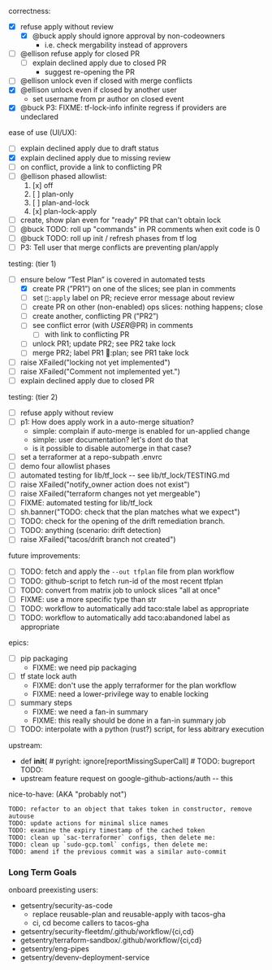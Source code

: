 correctness:

- [x] refuse apply without review
  - [x] @buck apply should ignore approval by non-codeowners
    - i.e. check mergability instead of approvers
- [ ] @ellison refuse apply for closed PR
  - [ ] explain declined apply due to closed PR
    - suggest re-opening the PR
- [ ] @ellison unlock even if closed with merge conflicts
- [x] @ellison unlock even if closed by another user
  - set username from pr author on closed event
- [x] @buck P3: FIXME: tf-lock-info infinite regress if providers are undeclared

ease of use (UI/UX):

- [ ] explain declined apply due to draft status
- [x] explain declined apply due to missing review
- [ ] on conflict, provide a link to conflicting PR
- [ ] @ellison phased allowlist:
  1.  [x] off
  2.  [ ] plan-only
  3.  [ ] plan-and-lock
  4.  [x] plan-lock-apply
- [ ] create, show plan even for "ready" PR that can't obtain lock
- [ ] @buck TODO: roll up "commands" in PR comments when exit code is 0
- [ ] @buck TODO: roll up init / refresh phases from tf log
- [ ] P3: Tell user that merge conflicts are preventing plan/apply

testing: (tier 1)

- [ ] ensure below “Test Plan” is covered in automated tests
  - [x] create PR (”PR1”) on one of the slices; see plan in comments
  - [ ] set `🌮:apply` label on PR; recieve error message about review
  - [ ] create PR on other (non-enabled) ops slices: nothing happens; close
  - [ ] create another, conflicting PR (”PR2”)
  - [ ] see conflict error (with $USER@$PR) in comments
    - [ ] with link to conflicting PR
  - [ ] unlock PR1; update PR2; see PR2 take lock
  - [ ] merge PR2; label PR1 :taco::plan; see PR1 take lock
- [ ] raise XFailed("locking not yet implemented")
- [ ] raise XFailed("Comment not implemented yet.")
- [ ] explain declined apply due to closed PR

testing: (tier 2)

- [ ] refuse apply without review
- [ ] p1: How does apply work in a auto-merge situation?
  - simple: complain if auto-merge is enabled for un-applied change
  - simple: user documentation? let's dont do that
  - is it possible to disable automerge in that case?
- [ ] set a terraformer at a repo-subpath .envrc
- [ ] demo four allowlist phases
- [ ] automated testing for lib/tf_lock -- see lib/tf_lock/TESTING.md
- [ ] raise XFailed("notify_owner action does not exist")
- [ ] raise XFailed("terraform changes not yet mergeable")
- [ ] FIXME: automated testing for lib/tf_lock
- [ ] sh.banner("TODO: check that the plan matches what we expect")
- [ ] TODO: check for the opening of the drift remediation branch.
- [ ] TODO: anything (scenario: drift detection)
- [ ] raise XFailed("tacos/drift branch not created")

future improvements:

- [ ] TODO: fetch and apply the `--out tfplan` file from plan workflow
- [ ] TODO: github-script to fetch run-id of the most recent tfplan
- [ ] TODO: convert from matrix job to unlock slices "all at once"
- [ ] FIXME: use a more specific type than str
- [ ] TODO: workflow to automatically add taco:stale label as appropriate
- [ ] TODO: workflow to automatically add taco:abandoned label as appropriate

epics:

- [ ] pip packaging
  - FIXME: we need pip packaging
- [ ] tf state lock auth
  - FIXME: don't use the apply terraformer for the plan workflow
  - FIXME: need a lower-privilege way to enable locking
- [ ] summary steps
  - FIXME: we need a fan-in summary
  - FIXME: this really should be done in a fan-in summary job
- [ ] TODO: interpolate with a python (rust?) script, for less abitrary
      execution

upstream:

- def **init**( # pyright: ignore[reportMissingSuperCall] # TODO: bugreport
  TODO:
- upstream feature request on google-github-actions/auth -- this

nice-to-have: (AKA "probably not")

```
TODO: refactor to an object that takes token in constructor, remove autouse
TODO: update actions for minimal slice names
TODO: examine the expiry timestamp of the cached token
TODO: clean up `sac-terraformer` configs, then delete me:
TODO: clean up `sudo-gcp.toml` configs, then delete me:
TODO: amend if the previous commit was a similar auto-commit
```

### Long Term Goals

onboard preexisting users:

- getsentry/security-as-code
  - replace reusable-plan and reusable-apply with tacos-gha
  - ci, cd become callers to tacos-gha
- getsentry/security-fleetdm/.github/workflow/{ci,cd}
- getsentry/terraform-sandbox/.github/workflow/{ci,cd}
- getsentry/eng-pipes
- getsentry/devenv-deployment-service
